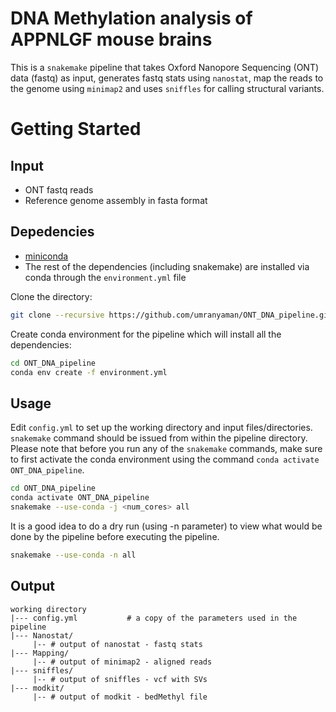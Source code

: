 # DNA Methylation analysis of APPNLGF mouse brains 

This is a `snakemake` pipeline that takes Oxford Nanopore Sequencing (ONT) data (fastq) as input, generates fastq stats using `nanostat`, map the reads to the genome using `minimap2` and uses `sniffles` for calling structural variants.

# Getting Started

## Input

- ONT fastq reads
- Reference genome assembly in fasta format

## Depedencies

- [miniconda](https://conda.io/miniconda.html)
- The rest of the dependencies (including snakemake) are installed via conda through the `environment.yml` file

Clone the directory:

```bash
git clone --recursive https://github.com/umranyaman/ONT_DNA_pipeline.git
```

Create conda environment for the pipeline which will install all the dependencies:

```bash
cd ONT_DNA_pipeline
conda env create -f environment.yml
```

## Usage

Edit `config.yml` to set up the working directory and input files/directories. `snakemake` command should be issued from within the pipeline directory. Please note that before you run any of the `snakemake` commands, make sure to first activate the conda environment using the command `conda activate ONT_DNA_pipeline`.

```bash
cd ONT_DNA_pipeline
conda activate ONT_DNA_pipeline
snakemake --use-conda -j <num_cores> all
```
It is a good idea to do a dry run (using -n parameter) to view what would be done by the pipeline before executing the pipeline.

```bash
snakemake --use-conda -n all
```

## Output
```
working directory  
|--- config.yml           # a copy of the parameters used in the pipeline  
|--- Nanostat/  
     |-- # output of nanostat - fastq stats   
|--- Mapping/  
     |-- # output of minimap2 - aligned reads  
|--- sniffles/  
     |-- # output of sniffles - vcf with SVs
|--- modkit/
     |-- # output of modkit - bedMethyl file
```

